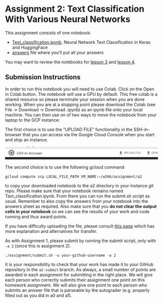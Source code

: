 # Assignment 2: Text Classification With Various Neural Networks

This assignment consists of one notebook:
* [Text_classification.ipynb](Text_classification.ipynb), Neural Network Text Classification in Keras and HuggingFace
* [answers](answers) file where you'll put all your answers

You may want to review the notebooks for [lesson 3](../../materials/lesson_notebooks/lesson_3_adding_RNNs_and_attention_to_classification_notebook.ipynb) and [lesson 4](../../materials/lesson_notebooks/lesson_4_BERT.ipynb).

## Submission Instructions

In order to run this notebook you will need to use Colab.  Click on the Open in Colab button.  The notebook will use a GPU by default.  This free colab is a shared resource so please terminate your session when you are done working.  When you are at a stopping point please download the Colab (see File -> Download -> Download .ipynb) as an ipynb file onto your local machine.  You can then use on of two ways to move the notebook from your laptop to the GCP instance:

The first choice is to use the "UPLOAD FILE" functionality in the SSH-in-browser that you can access via the Google Cloud Console when you start and stop an instance.

![SSH-in-Browser File Upload](SSHinBrowserScreenShot.jpg "SSH-in-Browser File Upload")

The second choice is to use the following gcloud command

```
gcloud compute scp LOCAL_FILE_PATH VM_NAME:~/w266/assignment/a2

```

to copy your downloaded notebook to the a2 directory in your instance git repo.  Please make sure that your notebook remains named Text_classification.ipynb.  From there you can run the submit.sh script as usual.  Remember to also copy the answers from your notebook into the answers sheet as required.  Also make sure that you **do not clear the output cells in your notebook** so we can see the results of your work and code running and thus award points.


If you have difficulty uploading the file, please consult [this page](https://cloud.google.com/compute/docs/instances/transfer-files#transfergcloud) which has more explanation and alternatives for transfer.


As with Assignment 1, please submit by running the submit script, only with `-a 2` (since this is assignment 2).
```
./assignment/submit.sh -u your-github-username -a 2
```

It is your responsibility to check that your work has made it to your GitHub repository in the `a2-submit` branch.  As always, a small number of points are awarded in each assignment for submitting in the right place. We will give each person who correctly submits their assignment one point on this homework assignment. We will also give one point to each person who submits an answer file that is parseable by the autograder (e.g. properly filled out as you did in a0 and a1).
